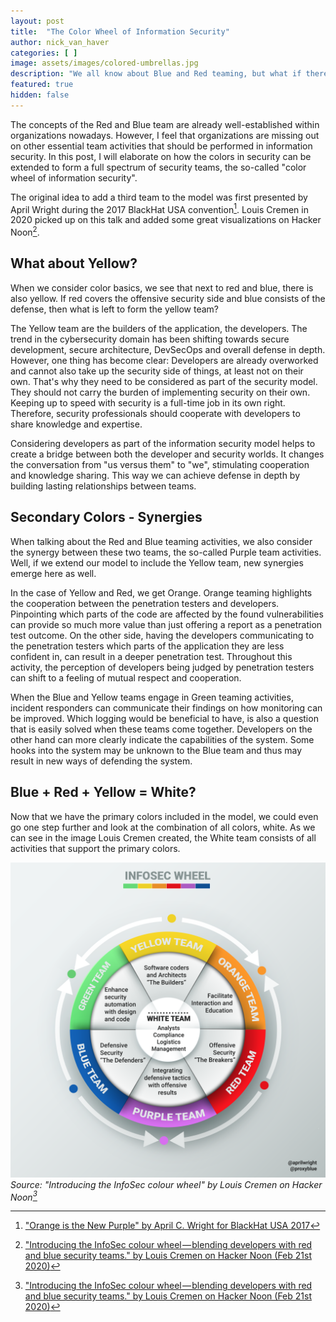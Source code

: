 ```yaml
---
layout: post
title:  "The Color Wheel of Information Security"
author: nick_van_haver
categories: [ ]
image: assets/images/colored-umbrellas.jpg
description: "We all know about Blue and Red teaming, but what if there is another team to be considered?"
featured: true
hidden: false
---
```


The concepts of the Red and Blue team are already well-established within organizations nowadays. However, I feel that organizations are missing out on other essential team activities that should be performed in information security. In this post, I will elaborate on how the colors in security can be extended to form a full spectrum of security teams, the so-called "color wheel of information security".

The original idea to add a third team to the model was first presented by April Wright during the 2017 BlackHat USA convention[^awright]. Louis Cremen in 2020 picked up on this talk and added some great visualizations on Hacker Noon[^lcremen].

## What about Yellow?

When we consider color basics, we see that next to red and blue, there is also yellow. If red covers the offensive security side and blue consists of the defense, then what is left to form the yellow team?

The Yellow team are the builders of the application, the developers. The trend in the cybersecurity domain has been shifting towards secure development, secure architecture, DevSecOps and overall defense in depth. However, one thing has become clear: Developers are already overworked and cannot also take up the security side of things, at least not on their own. That's why they need to be considered as part of the security model. They should not carry the burden of implementing security on their own. Keeping up to speed with security is a full-time job in its own right. Therefore, security professionals should cooperate with developers to share knowledge and expertise.

Considering developers as part of the information security model helps to create a bridge between both the developer and security worlds. It changes the conversation from "us versus them" to "we", stimulating cooperation and knowledge sharing. This way we can achieve defense in depth by building lasting relationships between teams.

## Secondary Colors - Synergies 

When talking about the Red and Blue teaming activities, we also consider the synergy between these two teams, the so-called Purple team activities. Well, if we extend our model to include the Yellow team, new synergies emerge here as well.

In the case of Yellow and Red, we get Orange. Orange teaming highlights the cooperation between the penetration testers and developers. Pinpointing which parts of the code are affected by the found vulnerabilities can provide so much more value than just offering a report as a penetration test outcome. On the other side, having the developers communicating to the penetration testers which parts of the application they are less confident in, can result in a deeper penetration test. Throughout this activity, the perception of developers being judged by penetration testers can shift to a feeling of mutual respect and cooperation.

When the Blue and Yellow teams engage in Green teaming activities, incident responders can communicate their findings on how monitoring can be improved. Which logging would be beneficial to have, is also a question that is easily solved when these teams come together. Developers on the other hand can more clearly indicate the capabilities of the system. Some hooks into the system may be unknown to the Blue team and thus may result in new ways of defending the system. 

## Blue + Red + Yellow = White?

Now that we have the primary colors included in the model, we could even go one step further and look at the combination of all colors, white. As we can see in the image Louis Cremen created, the White team consists of all activities that support the primary colors.

![The Information Security Color Wheel](../assets/images/Posts/InfoSecColorWheel/InfoSec-Wheel.png)
*Source: "Introducing the InfoSec colour wheel" by Louis Cremen on Hacker Noon[^lcremen]*

[^awright]: ["Orange is the New Purple" by April C. Wright for BlackHat USA 2017](https://www.blackhat.com/docs/us-17/wednesday/us-17-Wright-Orange-Is-The-New-Purple-wp.pdf)
[^lcremen]: ["Introducing the InfoSec colour wheel — blending developers with red and blue security teams." by Louis Cremen on Hacker Noon (Feb 21st 2020)](https://hackernoon.com/introducing-the-infosec-colour-wheel-blending-developers-with-red-and-blue-security-teams-6437c1a07700)